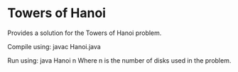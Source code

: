 # Towers of Hanoi

Provides a solution for the Towers of Hanoi problem.

Compile using:
javac Hanoi.java

Run using:
java Hanoi n
Where n is the number of disks used in the problem.
